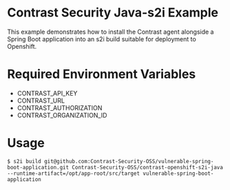 # Contrast Security Java-s2i Example

This example demonstrates how to install the Contrast agent alongside a Spring Boot application into an s2i build suitable for deployment to Openshift.

# Required Environment Variables

* CONTRAST_API_KEY
* CONTRAST_URL
* CONTRAST_AUTHORIZATION
* CONTRAST_ORGANIZATION_ID

# Usage

`$ s2i build git@github.com:Contrast-Security-OSS/vulnerable-spring-boot-application.git Contrast-Security-OSS/contrast-openshift-s2i-java --runtime-artifact=/opt/app-root/src/target vulnerable-spring-boot-application`